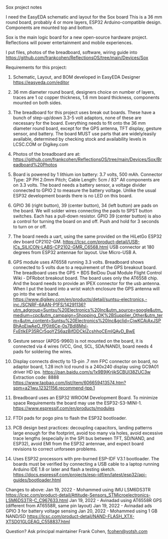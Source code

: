 Sox project notes

I need the EasyEDA schematic and layout for the Sox board
This is a 36 mm round board, probably 4 or more layers,
ESP32 Arduino-compatible design. Components are mounted top and bottom.

Sox is the main logic board for a new open-source hardware
project. Reflections will power entertainment and mobile
experiences.

I put files, photos of the breadboard, software, wiring guide into
https://github.com/frankcohen/ReflectionsOS/tree/main/Devices/Sox

Requirements for this project:
1) Schematic, Layout, and BOM developed in EasyEDA Designer https://easyeda.com/editor

2) 36 mm diameter round board, designers choice on number of layers, traces are
1 oz copper thickness, 1.6 mm board thickness, components mounted on both
sides.

3) The breadboard for this project uses break out boards. These
have a bunch of step-up/down 3.3-5 volt adaptors, none of these are
necessary for the board. Everything needs to fit onto the 36 mm diameter
round board, except for the GPS antenna, TFT display, gesture sensor,
and battery. The board MUST use parts that are widely/easily available,
determined by checking stock and availability levels in LCSC.COM or
Digikey.com

4) Photos of the breadboard are at:
https://github.com/frankcohen/ReflectionsOS/tree/main/Devices/Sox/Breadboard%20Photos

5) Board is powered by 1 lithium ion battery: 3.7 volts, 500 mAh.
Connector Type: 2P PH 2.0mm Pitch; Cable Length: 5cm / 83"
All components are on 3.3 volts.
The board needs a battery sensor, a voltage divider connected to GPIO 2
to measure the battery voltage. Unlike the usual ESP32 development boards
there is no LED on this board.

6) GPIO 36 (right button), 39 (center button), 34 (left button) are pads on the
board. We will solder wires connecting the pads to SPST button switches.
Each has a pull-down resistor. GPIO 39 (center button) is also a control for
turning the board on and off. Push and hold for 3 seconds to turn on or off.

7) The board needs a uart, using the same provided on the HiLetGo ESP32 dev board
CP2102-GM. https://lcsc.com/product-detail/USB-ICs_SILICON-LABS-CP2102-GMR_C6568.html
USB connector at 180 degrees from ESP32 antennae for layout. Use Micro-USB A.

8) GPS module uses AT6558 running 3.3 volts. Breadboard shows connected to 5 volts
due to a requirement of the GPS breakout board. The breadboard uses the GPS + BDS
BeiDou Dual Module Flight Control Wiki - DFRobot breakout board. The board uses
only the AT6558 chip. And the board needs to provide an IPEX connector for the usb antenna.
When I put the board into a wrist watch enclosure the GPS antenna will go into the wrist band.
https://www.digikey.com/en/products/detail/suntsu-electronics,-inc./SCNRF-6AAN-P1FS/14291136?utm_adgroup=Suntsu%20Electronics%20Inc&utm_source=google&utm_medium=cpc&utm_campaign=Shopping_DK%2BSupplier_Other&utm_term=&utm_content=Suntsu%20Electronics%20Inc&gclid=CjwKCAiAxJSPBhAoEiwAeO_fP0jt6Ce-0s7Bdl8Msl-FxEtlkEP35RCr5qoYZS6azBifDDCklZcshhoCEmIQAvD_BwE

9) Gesture sensor (APDS-9960) is not mounted on the board, it is connected via
4 wires (VCC, Gnd, SCL, SDA/NAND), board needs 4 pads for soldering the wires.

10) Display connects directly to 13-pin .7 mm FPC connector on board,
no adaptor board, 1.28 inch lcd round is a 240x240 display using GC9A01 driver HD ips.
https://pan.baidu.com/s/1x9B9jKrjikSCBUI38ZUC3w Extraction code: 8888
https://www.taobao.com/list/item/606659413574.htm?spm=a21wu.12321156.recommend-tpp.1

11) Breadboard uses an ESP32 WROOM Development Board. To minimize space Requirements
the board may use the ESP32-S3-MINI-1.
https://www.espressif.com/en/products/modules

12) FTDI pads for pogo pins to flash the ESP32 bootloader.

13) PCB design best practices: decoupling capacitors, landing patterns large enough
for the footprint, avoid too many via holes, avoid excessive trace lengths (especially
in the SPI bus between TFT, SD/NAND, and ESP32), avoid EMI from the ESP32 antennae, and
expect board revisions to correct unforseen problems.

14) Uses ESP32 processors with pre-burned ESP-IDF V3.1 bootloader. The boards must
be verified by connecting a USB cable to a laptop running Arduino IDE 1.8 or later
and flash a testing sketch.
https://docs.espressif.com/projects/esp-idf/en/latest/esp32/api-guides/bootloader.html

Changes to above:
Jan 19, 2022 - Mohammed using IMU LSM6DS3TR
https://lcsc.com/product-detail/Attitude-Sensors_STMicroelectronics-LSM6DS3TR-C_C967633.html
Jan 19, 2022 - Avinadad using AT6558R GPS (different from AT6558R, same pin layout)
Jan 19, 2022 - Avinadad ads GPIO 3 for battery voltage sensing
Jan 20, 2022 - Mohammed using 1 GB NAND/SD
https://lcsc.com/product-detail/NAND-FLASH_XTX-XTSD01GLGEAG_C558837.html

Question? Ask principal maintainer Frank Cohen, fcohen@votsh.com
